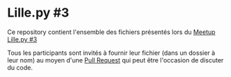 # Lille.py #3

Ce repository contient l'ensemble des fichiers présentés lors du [Meetup Lille.py #3](http://www.meetup.com/fr-FR/Lille-py/events/232368357/)

Tous les participants sont invités à fournir leur fichier (dans un dossier à leur nom) au moyen d'une [Pull Request](https://github.com/ewjoachim/meetup-lille-3/pulls) qui peut être l'occasion de discuter du code.
